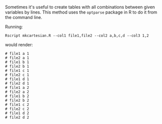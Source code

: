 Sometimes it's useful to create tables with all combinations between given variables by lines. This method uses the `optparse` package in R to do it from the command line.

Running:
```
Rscript mkcartesian.R --col1 file1,file2 --col2 a,b,c,d --col3 1,2
```
would render:
```
# file1 a 1
# file2 a 1
# file1 b 1
# file2 b 1
# file1 c 1
# file2 c 1
# file1 d 1
# file2 d 1
# file1 a 2
# file2 a 2
# file1 b 2
# file2 b 2
# file1 c 2
# file2 c 2
# file1 d 2
# file2 d 2
```

